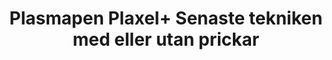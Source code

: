 ---
title: Plasmapen Plaxel+ Senaste tekniken med eller utan prickar
templateKey: category-page
id: 8
description: ""
image: /img/default.jpg
slug: plasmapen-plaxel-senaste-tekniken-med-eller-utan-prickar
brandLogo: /img/brand_Default.png
brandUrl: " "
---